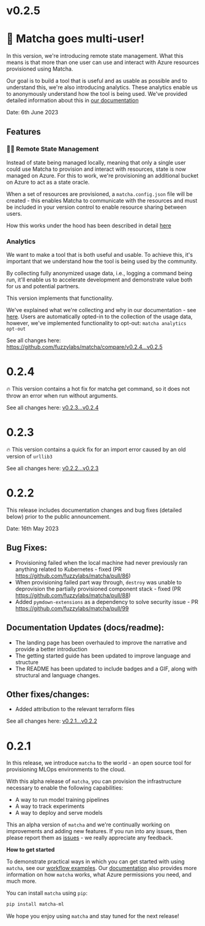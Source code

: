 # v0.2.5

# &#129309; Matcha goes multi-user!

In this version, we're introducing remote state management. What this means is that more than one user can use and interact with Azure resources provisioned using Matcha.

Our goal is to build a tool that is useful and as usable as possible and to understand this, we're also introducing analytics. These analytics enable us to anonymously understand how the tool is being used. We've provided detailed information about this in [our documentation](https://mymatcha.ai/privacy/)

Date: 6th June 2023

## Features

### &#129489;&#8205;&#127891; Remote State Management

Instead of state being managed locally, meaning that only a single user could use Matcha to provision and interact with resources, state is now managed on Azure. For this to work, we're provisioning an additional bucket on Azure to act as a state oracle.

When a set of resources are provisioned, a `matcha.config.json` file will be created - this enables Matcha to communicate with the resources and must be included in your version control to enable resource sharing between users.

How this works under the hood has been described in detail [here](https://mymatcha.ai/inside-matcha/)

### Analytics

We want to make a tool that is both useful and usable. To achieve this, it's important that we understand how the tool is being used by the community.

By collecting fully anonymized usage data, i.e., logging a command being run, it'll enable us to accelerate development and demonstrate value both for us and potential partners.

This version implements that functionality.

We've explained what we're collecting and why in our documentation - see [here](https://mymatcha.ai/privacy/). Users are automatically opted-in to the collection of the usage data, however, we've implemented functionality to opt-out: `matcha analytics opt-out`

See all changes here: https://github.com/fuzzylabs/matcha/compare/v0.2.4...v0.2.5

# 0.2.4

&#128293; This version contains a hot fix for matcha get command, so it does not throw an error when run without arguments.

See all changes here: [v0.2.3...v0.2.4](https://github.com/fuzzylabs/matcha/compare/v0.2.3...v0.2.4)

# 0.2.3

&#128293; This version contains a quick fix for an import error caused by an old version of `urllib3`

See all changes here: [v0.2.2...v0.2.3](https://github.com/fuzzylabs/matcha/compare/v0.2.2...v0.2.3)

# 0.2.2

This release includes documentation changes and bug fixes (detailed below) prior to the public announcement.

Date: 16th May 2023

## Bug Fixes:

* Provisioning failed when the local machine had never previously ran anything related to Kubernetes - fixed (PR https://github.com/fuzzylabs/matcha/pull/86)
* When provisioning failed part way through, `destroy` was unable to deprovision the partially provisioned component stack - fixed (PR https://github.com/fuzzylabs/matcha/pull/88)
* Added `pymdown-extensions` as a dependency to solve security issue - PR https://github.com/fuzzylabs/matcha/pull/99

## Documentation Updates (docs/readme):

* The landing page has been overhauled to improve the narrative and provide a better introduction
* The getting started guide has been updated to improve language and structure
* The README has been updated to include badges and a GIF, along with structural and language changes.

## Other fixes/changes:

* Added attribution to the relevant terraform files

See all changes here: [v0.2.1...v0.2.2](https://github.com/fuzzylabs/matcha/compare/v0.2.1...v0.2.2)

# 0.2.1

In this release, we introduce `matcha` to the world - an open source tool for provisioning MLOps environments to the cloud.

With this alpha release of `matcha`, you can provision the infrastructure necessary to enable the following capabilities:

- A way to run model training pipelines
- A way to track experiments
- A way to deploy and serve models

This an alpha version of `matcha` and we're continually working on improvements and adding new features. If you run into any issues, then please report them as [issues](https://github.com/fuzzylabs/matcha/issues) - we really appreciate any feedback.

**How to get started**

To demonstrate practical ways in which you can get started with using `matcha`, see our [workflow examples](https://github.com/fuzzylabs/matcha-examples). Our [documentation](https://fuzzylabs.github.io/matcha/) also provides more information on how `matcha` works, what Azure permissions you need, and much more.

You can install `matcha` using `pip`:

```bash
pip install matcha-ml
```

We hope you enjoy using `matcha` and stay tuned for the next release!
